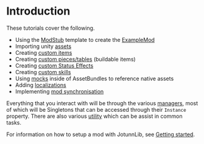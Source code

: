 # Introduction
These tutorials cover the following.

- Using the [ModStub](https://github.com/Valheim-Modding/JotunnModStub) template to create the [ExampleMod](https://github.com/Valheim-Modding/JotunnExampleMod)
- Importing unity [assets](data/assets.md)
- Creating [custom items](data/items.md)
- Creating [custom pieces/tables](data/pieces.md) (buildable items)
- Creating [custom Status Effects](data/status-effects.md)
- Creating [custom skills](data/skills.md)
- Using [mocks](data/mocks.md) inside of AssetBundles to reference native assets
- Adding [localizations](data/localizations.md)
- Implementing [mod synchronisation](utils/networkcompatibility.md)


Everything that you interact with will be through the various [managers](xref:JotunnLib.Managers), most of which will be Singletons that can be accessed through their `Instance` property. There are also various [utility](xref:JotunnLib.utils) which can be assist in common tasks.

For information on how to setup a mod with JotunnLib, see [Getting started](getting-started.md).
